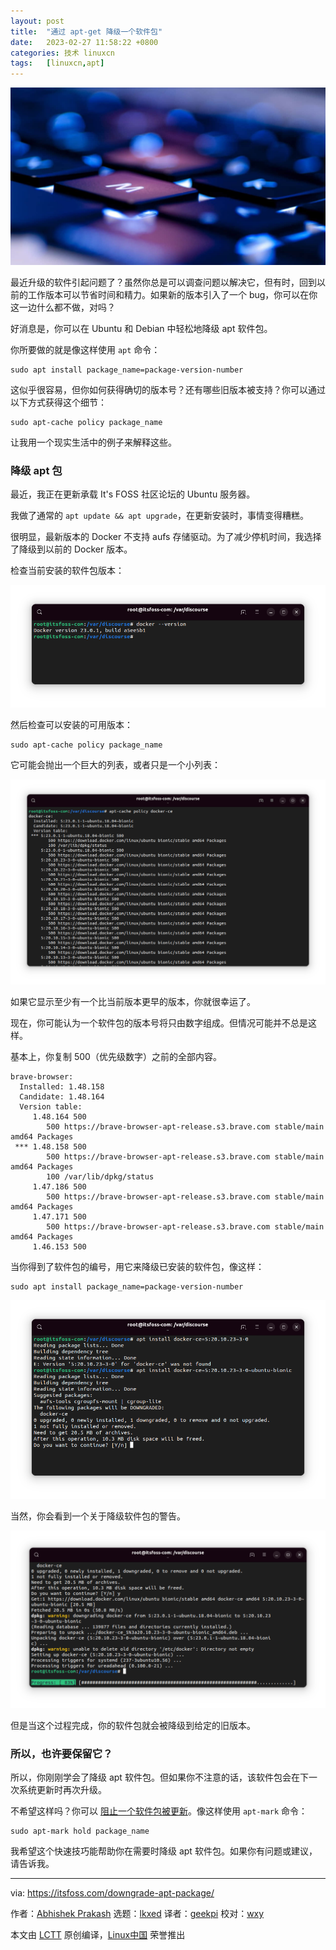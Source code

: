 ```yaml
---
layout: post
title:	"通过 apt-get 降级一个软件包"
date:	2023-02-27 11:58:22 +0800 
categories:	技术 linuxcn 
tags:	[linuxcn,apt]
---
```



![](/Asserts/Images/album/202302/27/115623ifb79v4pi4v0z991.jpg)


最近升级的软件引起问题了？虽然你总是可以调查问题以解决它，但有时，回到以前的工作版本可以节省时间和精力。如果新的版本引入了一个 bug，你可以在你这一边什么都不做，对吗？


好消息是，你可以在 Ubuntu 和 Debian 中轻松地降级 apt 软件包。


你所要做的就是像这样使用 `apt` 命令：



```
sudo apt install package_name=package-version-number

```

这似乎很容易，但你如何获得确切的版本号？还有哪些旧版本被支持？你可以通过以下方式获得这个细节：



```
sudo apt-cache policy package_name

```

让我用一个现实生活中的例子来解释这些。


### 降级 apt 包


最近，我正在更新承载 It's FOSS 社区论坛的 Ubuntu 服务器。


我做了通常的 `apt update && apt upgrade`，在更新安装时，事情变得糟糕。


很明显，最新版本的 Docker 不支持 aufs 存储驱动。为了减少停机时间，我选择了降级到以前的 Docker 版本。


检查当前安装的软件包版本：


![Installed Docker version](/Asserts/Images/album/202302/27/115747jgl19x9lgjm9rag9.png)


然后检查可以安装的可用版本：



```
sudo apt-cache policy package_name

```

它可能会抛出一个巨大的列表，或者只是一个小列表：


![All installable versions of an apt package](/Asserts/Images/album/202302/27/115758lh8xqifhv3bna8wk.png)


如果它显示至少有一个比当前版本更早的版本，你就很幸运了。


现在，你可能认为一个软件包的版本号将只由数字组成。但情况可能并不总是这样。


基本上，你复制 500（优先级数字）之前的全部内容。



```
brave-browser:
  Installed: 1.48.158
  Candidate: 1.48.164
  Version table:
     1.48.164 500
        500 https://brave-browser-apt-release.s3.brave.com stable/main amd64 Packages
 *** 1.48.158 500
        500 https://brave-browser-apt-release.s3.brave.com stable/main amd64 Packages
        100 /var/lib/dpkg/status
     1.47.186 500
        500 https://brave-browser-apt-release.s3.brave.com stable/main amd64 Packages
     1.47.171 500
        500 https://brave-browser-apt-release.s3.brave.com stable/main amd64 Packages
     1.46.153 500

```

当你得到了软件包的编号，用它来降级已安装的软件包，像这样：



```
sudo apt install package_name=package-version-number

```

![Downgrading an installed package via apt-get command](/Asserts/Images/album/202302/27/115808f5d0k55ry9dlr0b5.png)


当然，你会看到一个关于降级软件包的警告。


![Downgrading apt package](/Asserts/Images/album/202302/27/115817t8qm6hf2nqs9u5uu.png)


但是当这个过程完成，你的软件包就会被降级到给定的旧版本。


### 所以，也许要保留它？


所以，你刚刚学会了降级 apt 软件包。但如果你不注意的话，该软件包会在下一次系统更新时再次升级。


不希望这样吗？你可以 [阻止一个软件包被更新](https://itsfoss.com/prevent-package-update-ubuntu/)。像这样使用 `apt-mark` 命令：



```
sudo apt-mark hold package_name

```

我希望这个快速技巧能帮助你在需要时降级 apt 软件包。如果你有问题或建议，请告诉我。




---


via: <https://itsfoss.com/downgrade-apt-package/>


作者：[Abhishek Prakash](https://itsfoss.com/author/abhishek/) 选题：[lkxed](https://github.com/lkxed/) 译者：[geekpi](https://github.com/geekpi) 校对：[wxy](https://github.com/wxy)


本文由 [LCTT](https://github.com/LCTT/TranslateProject) 原创编译，[Linux中国](https://linux.cn/) 荣誉推出
